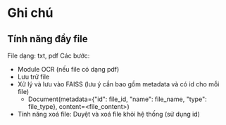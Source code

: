 # Ghi chú

## Tính năng đẩy file

File dạng: txt, pdf
Các bước:
- Module OCR (nếu file có dạng pdf)
- Lưu trữ file
- Xử lý và lưu vào FAISS (lưu ý cần bao gồm metadata và có id cho mỗi file)
    - Document(metadata={"id": file_id, "name": file_name, "type": file_type}, content=<file_content>)
- Tính năng xoá file: Duyệt và xoá file khỏi hệ thống (sử dụng id)